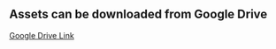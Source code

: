 ## Assets can be downloaded from Google Drive

[Google Drive Link](https://drive.google.com/open?id=1m1MB8Pms2CQ3zY_USidFcX53CxRtQ2sV)
